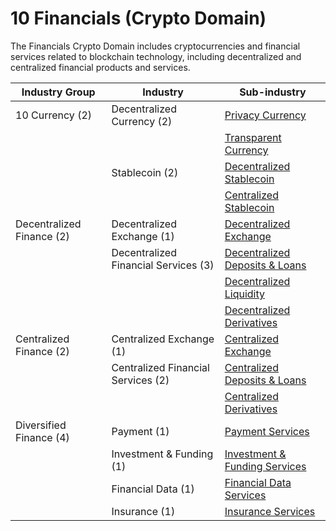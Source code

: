 # 10 Financials (Crypto Domain)

The Financials Crypto Domain includes cryptocurrencies and financial services related to blockchain technology, including decentralized and centralized financial products and services.

| Industry Group            | Industry                             | Sub-industry                                                                                                        |
| ------------------------- | ------------------------------------ | ------------------------------------------------------------------------------------------------------------------- |
| 10 Currency (2)           | Decentralized Currency (2)           | [Privacy Currency](1010-currency-crypto-category.md#privacy-currency-sub-industry)                                  |
|                           |                                      | [Transparent Currency](1010-currency-crypto-category.md#transparent-currency-sub-industry)                          |
|                           | Stablecoin (2)                       | [Decentralized Stablecoin](1010-currency-crypto-category.md#decentralized-stablecoin-sub-industry)                  |
|                           |                                      | [Centralized Stablecoin](1010-currency-crypto-category.md#centralized-stablecoin-sub-industry)                      |
| Decentralized Finance (2) | Decentralized Exchange (1)           | [Decentralized Exchange](decentralized-finance-industry-group.md#decentralized-exchange-sub-industry)               |
|                           | Decentralized Financial Services (3) | [Decentralized Deposits & Loans](decentralized-finance-industry-group.md#deposits-and-loans-sub-industry)           |
|                           |                                      | [Decentralized Liquidity](decentralized-finance-industry-group.md#decentralized-liquidity-services-sub-industry)    |
|                           |                                      | [Decentralized Derivatives](decentralized-finance-industry-group.md#decentralized-derivatives-sub-industry)         |
| Centralized Finance (2)   | Centralized Exchange (1)             | [Centralized Exchange](centralized-finance-industry-group.md#centralized-exchange-sub-industry)                     |
|                           | Centralized Financial Services (2)   | [Centralized Deposits & Loans](centralized-finance-industry-group.md#centralized-deposits-and-loans-sub-industry)   |
|                           |                                      | [Centralized Derivatives](centralized-finance-industry-group.md#centralized-derivatives-sub-industry)               |
| Diversified Finance (4)   | Payment (1)                          | [Payment Services](diversified-finance-industry-group.md#payment-services-sub-industry)                             |
|                           | Investment & Funding (1)             | [Investment & Funding Services](diversified-finance-industry-group.md#investment-and-funding-services-sub-industry) |
|                           | Financial Data (1)                   | [Financial Data Services](diversified-finance-industry-group.md#financial-data-services-sub-industry)               |
|                           | Insurance (1)                        | [Insurance Services](diversified-finance-industry-group.md#insurance-services-sub-industry)                         |

